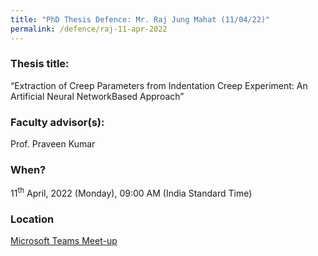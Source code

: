 ```yaml
---
title: "PhD Thesis Defence: Mr. Raj Jung Mahat (11/04/22)"
permalink: /defence/raj-11-apr-2022
---
```

### Thesis title:
“Extraction of Creep Parameters from Indentation Creep Experiment: An Artificial Neural NetworkBased Approach” 

### Faculty advisor(s):
Prof. Praveen Kumar

### When?
11<sup>th</sup> April, 2022 (Monday), 09:00 AM (India Standard Time)

### Location
<a href="https://teams.microsoft.com/l/meetup-join/19%3a67bb51acc5a8426a88068a2b3e1e742f%40thread.tacv2/1648527894951?context=%7b%22Tid%22%3a%226f15cd97-f6a7-41e3-b2c5-ad4193976476%22%2c%22Oid%22%3a%22db32af09-2e7a-4ab0-b793-ab66876ce0e6%22%7d" target="_blank">Microsoft Teams Meet-up</a>
